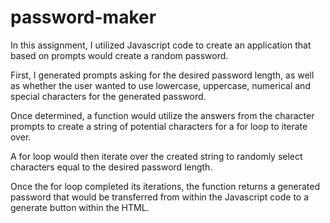 # password-maker

In this assignment, I utilized Javascript code to create an application that based on prompts would create a random password. 

First, I generated prompts asking for the desired password length, as well as whether the user wanted to use lowercase, uppercase, numerical and special characters for the generated password.  

Once determined, a function would utilize the answers from the character prompts to create a string of potential characters for a for loop to iterate over.  

A for loop would then iterate over the created string to randomly select characters equal to the desired password length.  

Once the for loop completed its iterations, the function returns a generated password that would be transferred from within the Javascript code to a generate button within the HTML.
